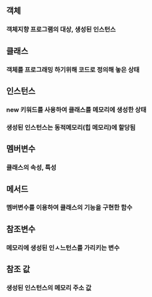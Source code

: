 ## 객체
### 객체지향 프로그램의 대상, 생성된 인스턴스

## 클래스
### 객체를 프로그래밍 하기위해 코드로 정의해 놓은 상태

## 인스턴스
### new 키워드를 사용하여 클래스를 메모리에 생성한 상태
### 생성된 인스턴스는 동적메모리(힙 메모리)에 할당됨

## 멤버변수
### 클래스의 속성, 특성

## 메서드
### 멤버변수를 이용하여 클래스의 기능을 구현한 함수

## 참조변수
### 메모리에 생성된 인ㅅ느턴스를 가리키는 변수

## 참조 값
### 생성된 인스턴스의 메모리 주소 값 
